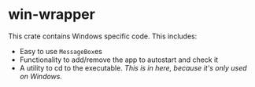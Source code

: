 # win-wrapper

This crate contains Windows specific code.
This includes:

* Easy to use `MessageBox`es
* Functionality to add/remove the app to autostart and check it
* A utility to cd to the executable. _This is in here, because it's only used on Windows._
